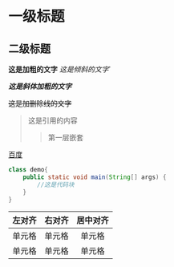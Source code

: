 # 一级标题
## 二级标题

**这是加粗的文字**
*这是倾斜的文字*`


***这是斜体加粗的文字***

~~这是加删除线的文字~~
>这是引用的内容
> > 第一层嵌套

[百度](http://baidu.com)

```java
class demo{
    public static void main(String[] args) {
        //这是代码块
    }
}

```
| 左对齐 | 右对齐 | 居中对齐 |
| :-----| ----: | :----: |
| 单元格 | 单元格 | 单元格 |
| 单元格 | 单元格 | 单元格 |